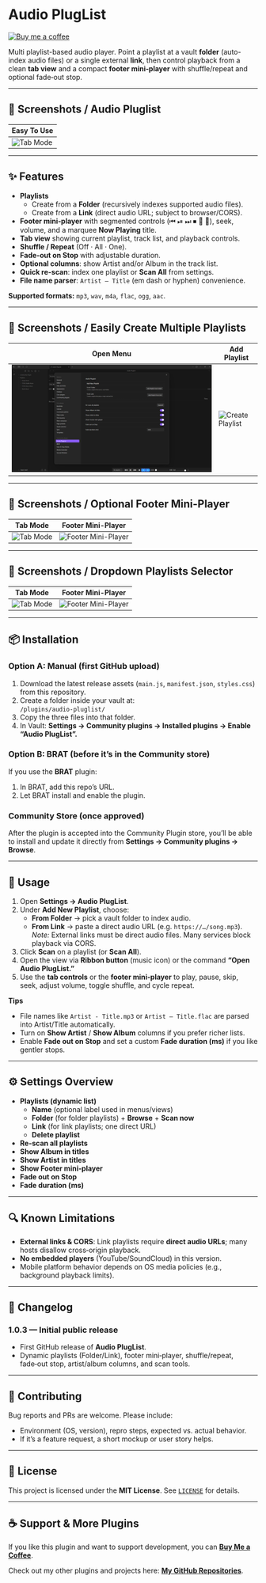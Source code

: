 # Audio PlugList

[![Buy me a coffee](https://img.shields.io/badge/Buy%20Me%20a%20Coffee-%E2%98%95-f7e600)](https://buymeacoffee.com/ragetrip)


Multi playlist-based audio player. Point a playlist at a vault **folder** (auto-index audio files) or a single external **link**, then control playback from a clean **tab view** and a compact **footer mini‑player** with shuffle/repeat and optional fade‑out stop.

---

## 📸 Screenshots / Audio Pluglist
| Easy To Use |  
| --- |  
| ![Tab Mode](https://raw.githubusercontent.com/ragetrip/audio-pluglist/blob/main/repo-assets/Audio-Pluglist-PlaylistPlaying-sc.png) |  

---

## ✨ Features

- **Playlists**
  - Create from a **Folder** (recursively indexes supported audio files).
  - Create from a **Link** (direct audio URL; subject to browser/CORS).
- **Footer mini‑player** with segmented controls (⏮ ⏯ ⏭ ⏹ 🔀 🔁), seek, volume, and a marquee **Now Playing** title.
- **Tab view** showing current playlist, track list, and playback controls.
- **Shuffle / Repeat** (Off · All · One).
- **Fade‑out on Stop** with adjustable duration.
- **Optional columns**: show Artist and/or Album in the track list.
- **Quick re-scan**: index one playlist or **Scan All** from settings.
- **File name parser**: `Artist — Title` (em dash or hyphen) convenience.

**Supported formats:** `mp3`, `wav`, `m4a`, `flac`, `ogg`, `aac`.

---

## 📸 Screenshots / Easily Create Multiple Playlists
| Open Menu | Add Playlist |  
| --- | --- |  
| ![Open Menu](https://raw.githubusercontent.com/ragetrip/audio-pluglist/main/repo-assets/Audio-Pluglist-MenuCreation-sc.png) | ![Create Playlist](https://raw.githubusercontent.com/ragetrip/audio-pluglist/blob/main/repo-assets/Audio-Pluglist-MenuCreated-sc.png) |  

---

## 📸 Screenshots / Optional Footer Mini-Player
| Tab Mode | Footer Mini-Player |  
| --- | --- |  
| ![Tab Mode](https://raw.githubusercontent.com/ragetrip/audio-pluglist/blob/main/repo-assets/Audio-Pluglist-TabMode-NoMiniPlayer-sc.png) | ![Footer Mini-Player](https://raw.githubusercontent.com/ragetrip/audio-pluglist/blob/main/repo-assets/Audio-Pluglist-Footer-MiniPlayer-sc.png) |  

---

## 📸 Screenshots / Dropdown Playlists Selector
| Tab Mode | Footer Mini-Player |  
| --- | --- |  
| ![Tab Mode](https://raw.githubusercontent.com/ragetrip/audio-pluglist/blob/main/repo-assets/Audio-Pluglist-TabMode-sc.png) | ![Footer Mini-Player](https://raw.githubusercontent.com/ragetrip/audio-pluglist/blob/main/repo-assets/Audio-Pluglist-FooterMode-sc.png) |  

---

## 📦 Installation

### Option A: Manual (first GitHub upload)
1. Download the latest release assets (`main.js`, `manifest.json`, `styles.css`) from this repository.
2. Create a folder inside your vault at:  
   `/plugins/audio-pluglist/`
3. Copy the three files into that folder.
4. In Vault: **Settings → Community plugins → Installed plugins → Enable “Audio PlugList”.**

### Option B: BRAT (before it’s in the Community store)
If you use the **BRAT** plugin:
1. In BRAT, add this repo’s URL.
2. Let BRAT install and enable the plugin.

### Community Store (once approved)
After the plugin is accepted into the Community Plugin store, you’ll be able to install and update it directly from **Settings → Community plugins → Browse**.

---

## 🚀 Usage

1. Open **Settings → Audio PlugList**.
2. Under **Add New Playlist**, choose:
   - **From Folder** → pick a vault folder to index audio.
   - **From Link** → paste a direct audio URL (e.g. `https://…/song.mp3`).  
     *Note:* External links must be direct audio files. Many services block playback via CORS.
3. Click **Scan** on a playlist (or **Scan All**).
4. Open the view via **Ribbon button** (music icon) or the command **“Open Audio PlugList.”**
5. Use the **tab controls** or the **footer mini‑player** to play, pause, skip, seek, adjust volume, toggle shuffle, and cycle repeat.

**Tips**  
- File names like `Artist - Title.mp3` or `Artist — Title.flac` are parsed into Artist/Title automatically.
- Turn on **Show Artist** / **Show Album** columns if you prefer richer lists.
- Enable **Fade out on Stop** and set a custom **Fade duration (ms)** if you like gentler stops.

---

## ⚙️ Settings Overview

- **Playlists (dynamic list)**
  - **Name** (optional label used in menus/views)
  - **Folder** (for folder playlists) + **Browse** + **Scan now**
  - **Link** (for link playlists; one direct URL)
  - **Delete playlist**
- **Re-scan all playlists**
- **Show Album in titles**
- **Show Artist in titles**
- **Show Footer mini‑player**
- **Fade out on Stop**
- **Fade duration (ms)**

---

## 🔍 Known Limitations

- **External links & CORS**: Link playlists require **direct audio URLs**; many hosts disallow cross‑origin playback.
- **No embedded players** (YouTube/SoundCloud) in this version.
- Mobile platform behavior depends on OS media policies (e.g., background playback limits).

---

## 📝 Changelog

### 1.0.3 — Initial public release
- First GitHub release of **Audio PlugList**.
- Dynamic playlists (Folder/Link), footer mini‑player, shuffle/repeat, fade‑out stop, artist/album columns, and scan tools.

---

## 🤝 Contributing

Bug reports and PRs are welcome. Please include:
- Environment (OS, version), repro steps, expected vs. actual behavior.
- If it’s a feature request, a short mockup or user story helps.

---

## 📄 License

This project is licensed under the **MIT License**. See [`LICENSE`](./LICENSE) for details.


---

## ☕ Support & More Plugins

If you like this plugin and want to support development, you can [**Buy Me a Coffee**](https://buymeacoffee.com/ragetrip).  

Check out my other plugins and projects here: [**My GitHub Repositories**](https://github.com/ragetrip?tab=repositories).
